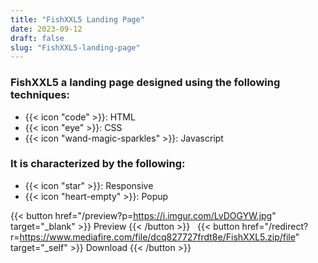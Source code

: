 ```yaml
---
title: "FishXXL5 Landing Page"
date: 2023-09-12
draft: false
slug: "FishXXL5-landing-page"
---
```

### __FishXXL5__ a __landing page__ designed using the following techniques:
- {{< icon "code" >}}: HTML
- {{< icon "eye" >}}: CSS
- {{< icon "wand-magic-sparkles" >}}: Javascript  

### It is characterized by the following:
- {{< icon "star" >}}: Responsive
- {{< icon "heart-empty" >}}:  Popup

<!--adsense-->

{{< button href="/preview?p=https://i.imgur.com/LvDOGYW.jpg" target="_blank" >}}
Preview
{{< /button >}} &nbsp; {{< button href="/redirect?r=https://www.mediafire.com/file/dcq827727frdt8e/FishXXL5.zip/file" target="_self" >}}
Download
{{< /button >}}
